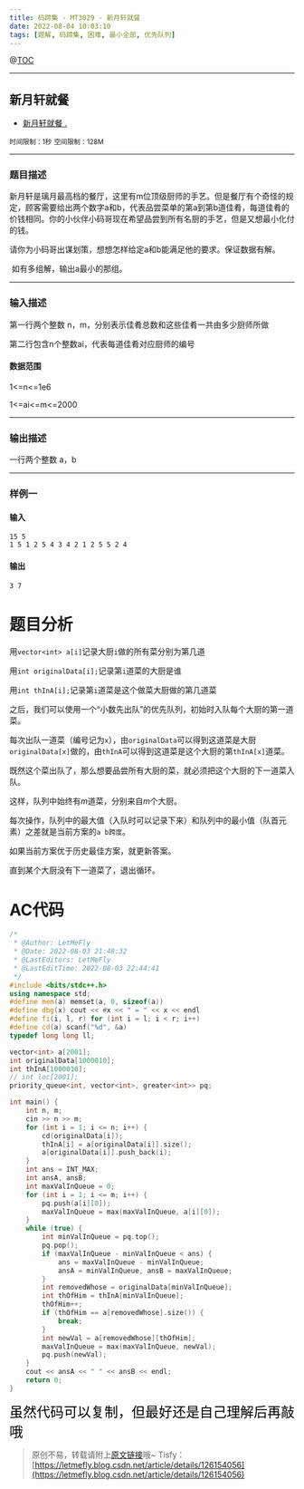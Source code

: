 ```yaml
---
title: 码蹄集 - MT3029 - 新月轩就餐
date: 2022-08-04 10:03:10
tags: [题解, 码蹄集, 困难, 最小全部, 优先队列]
---
```


@[TOC](传送门)


---


## 新月轩就餐

+ <a href="https://matiji.net/exam/brushquestion/29/3846/4C6668FEB8CFD6520DE73B365B31D1A4"> 新月轩就餐 </a> <a href="https://matiji.net/exam/dohomework/1405/5">.</a>

<small>时间限制：1秒</small>
<small>空间限制：128M</small>



---



### 题目描述

新月轩是璃月最高档的餐厅，这里有m位顶级厨师的手艺。但是餐厅有个奇怪的规定，顾客需要给出两个数字a和b，代表品尝菜单的第a到第b道佳肴，每道佳肴的价钱相同。你的小伙伴小码哥现在希望品尝到所有名厨的手艺，但是又想最小化付的钱。

​ 请你为小码哥出谋划策，想想怎样给定a和b能满足他的要求。保证数据有解。

​ 如有多组解，输出a最小的那组。


---

### 输入描述

第一行两个整数 n，m，分别表示佳肴总数和这些佳肴一共由多少厨师所做

第二行包含n个整数ai，代表每道佳肴对应厨师的编号


#### 数据范围

1<=n<=1e6

1<=ai<=m<=2000

---


### 输出描述


一行两个整数 a，b



---


### 样例一

#### 输入

```
15 5
1 5 1 2 5 4 3 4 2 1 2 5 5 2 4
```

#### 输出

```
3 7 
```




# 题目分析

用```vector<int> a[i]```记录大厨```i```做的所有菜分别为第几道

用```int originalData[i];```记录第```i```道菜的大厨是谁

用```int thInA[i];```记录第```i```道菜是这个做菜大厨做的第几道菜

之后，我们可以使用一个“小数先出队”的优先队列，初始时入队每个大厨的第一道菜。

每次出队一道菜（编号记为```x```），由```originalData```可以得到这道菜是大厨```originalData[x]```做的，由```thInA```可以得到这道菜是这个大厨的第```thInA[x]```道菜。

既然这个菜出队了，那么想要品尝所有大厨的菜，就必须把这个大厨的下一道菜入队。

这样，队列中始终有$m$道菜，分别来自$m$个大厨。

每次操作，队列中的最大值（入队时可以记录下来）和队列中的最小值（队首元素）之差就是当前方案的```a b跨度```。

如果当前方案优于历史最佳方案，就更新答案。

直到某个大厨没有下一道菜了，退出循环。


# AC代码

```cpp
/*
 * @Author: LetMeFly
 * @Date: 2022-08-03 21:48:32
 * @LastEditors: LetMeFly
 * @LastEditTime: 2022-08-03 22:44:41
 */
#include <bits/stdc++.h>
using namespace std;
#define mem(a) memset(a, 0, sizeof(a))
#define dbg(x) cout << #x << " = " << x << endl
#define fi(i, l, r) for (int i = l; i < r; i++)
#define cd(a) scanf("%d", &a)
typedef long long ll;

vector<int> a[2001];
int originalData[1000010];
int thInA[1000010];
// int loc[2001];
priority_queue<int, vector<int>, greater<int>> pq;

int main() {
    int n, m;
    cin >> n >> m;
    for (int i = 1; i <= n; i++) {
        cd(originalData[i]);
        thInA[i] = a[originalData[i]].size();
        a[originalData[i]].push_back(i);
    }
    int ans = INT_MAX;
    int ansA, ansB;
    int maxValInQueue = 0;
    for (int i = 1; i <= m; i++) {
        pq.push(a[i][0]);
        maxValInQueue = max(maxValInQueue, a[i][0]);
    }
    while (true) {
        int minValInQueue = pq.top();
        pq.pop();
        if (maxValInQueue - minValInQueue < ans) {
            ans = maxValInQueue - minValInQueue;
            ansA = minValInQueue, ansB = maxValInQueue;
        }
        int removedWhose = originalData[minValInQueue];
        int thOfHim = thInA[minValInQueue];
        thOfHim++;
        if (thOfHim == a[removedWhose].size()) {
            break;
        }
        int newVal = a[removedWhose][thOfHim];
        maxValInQueue = max(maxValInQueue, newVal);
        pq.push(newVal);
    }
    cout << ansA << " " << ansB << endl;
    return 0;
}
```


<font color="black" face="楷体" size="5px">虽然代码可以复制，但最好还是自己理解后再敲哦</font>

<!-- <font color="black" face="楷体" size="5px">每周提前更新菁英班周赛题解，点关注，不迷路</font> -->

> 原创不易，转载请附上[原文链接](https://blog.tisfy.eu.org/2022/08/04/MaTiJi%20-%20MT3029%20-%20%E6%96%B0%E6%9C%88%E8%BD%A9%E5%B0%B1%E9%A4%90/)哦~
> Tisfy：[https://letmefly.blog.csdn.net/article/details/126154056](https://letmefly.blog.csdn.net/article/details/126154056)